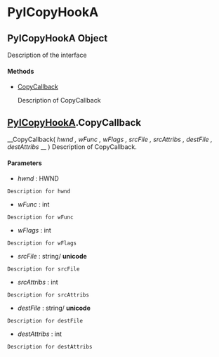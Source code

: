 # PyICopyHookA

## PyICopyHookA Object

Description of the interface

#### Methods


  - [CopyCallback](PyICopyHookA.md#pyicopyhookacopycallback)

    Description of CopyCallback&nbsp;

## [PyICopyHookA](#pyicopyhooka).CopyCallback

 __CopyCallback( *hwnd*  *, wFunc*  *, wFlags*  *, srcFile*  *, srcAttribs*  *, destFile*  *, destAttribs* __ )
Description of CopyCallback.

#### Parameters


  -  *hwnd* : HWND

    Description for hwnd

  -  *wFunc* : int

    Description for wFunc

  -  *wFlags* : int

    Description for wFlags

  -  *srcFile* : string/ __unicode__ 

    Description for srcFile

  -  *srcAttribs* : int

    Description for srcAttribs

  -  *destFile* : string/ __unicode__ 

    Description for destFile

  -  *destAttribs* : int

    Description for destAttribs